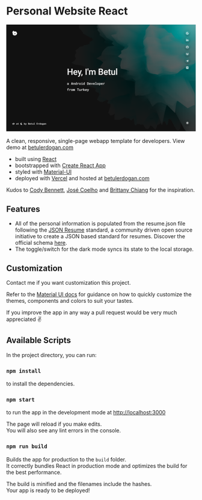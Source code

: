# Personal Website React


[![Screenshot](/public/social-image.png?raw=true)](https://betulerdogan.com)


A clean, responsive, single-page webapp template for developers. View demo at [betulerdogan.com](https://betulerdogan.com)

-   built using [React](https://reactjs.org/)
-   bootstrapped with [Create React App](https://github.com/facebook/create-react-app)
-   styled with [Material-UI](https://material-ui.com/)
-   deployed with [Vercel](https://vercel.com) and hosted at [betulerdogan.com](https://betulerdogan.com)

Kudos to [Cody Bennett](https://github.com/CodyJasonBennett), [José Coelho](https://github.com/jcoelho93) and [Brittany Chiang](https://github.com/bchiang7) for the inspiration.

## Features

-   All of the personal information is populated from the resume.json file following the [JSON Resume](https://jsonresume.org/) standard, a community driven open source initiative to create a JSON based standard for resumes. Discover the official schema [here](https://jsonresume.org/schema/).
-   The toggle/switch for the dark mode syncs its state to the local storage.


## Customization

Contact me if you want customization this project.

Refer to the [Material UI docs](https://material-ui.com/customization/theming/) for guidance on how to quickly customize the themes, components and colors to suit your tastes.

If you improve the app in any way a pull request would be very much appreciated ✌️

## Available Scripts

In the project directory, you can run:

### `npm install`

to install the dependencies.

### `npm start`

to run the app in the development mode at [http://localhost:3000](http://localhost:3000)<br />

The page will reload if you make edits.<br />
You will also see any lint errors in the console.

### `npm run build`

Builds the app for production to the `build` folder.<br />
It correctly bundles React in production mode and optimizes the build for the best performance.

The build is minified and the filenames include the hashes.<br />
Your app is ready to be deployed!
